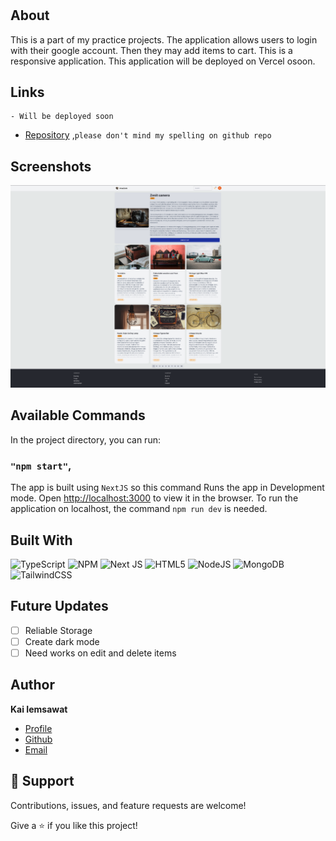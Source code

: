 <h1 align="center"><project-name></h1>

<p align="center"><project-description></p>

## About

This is a part of my practice projects. The application allows users to login with their google account. Then they may add items to cart. This is a responsive application. This application will be deployed on Vercel osoon.

## Links

    - Will be deployed soon

- [Repository](https://github.com/KaiIemsawat/Nextjs-TS-ecomerce "E-Commerce") ,`please don't mind my spelling on github repo`
<!-- -   [Notes](http://54.89.66.246/ "Notes") -->

## Screenshots

![screenshot](/src/uploads/app-screenshot.png "screenshot")

## Available Commands

In the project directory, you can run:

### `"npm start"`,

The app is built using `NextJS` so this command Runs the app in Development mode. Open [http://localhost:3000](http://localhost:3000) to view it in the browser. To run the application on localhost, the command `npm run dev` is needed.

## Built With

![TypeScript](https://img.shields.io/badge/typescript-%23007ACC.svg?style=for-the-badge&logo=typescript&logoColor=white)
![NPM](https://img.shields.io/badge/NPM-%23CB3837.svg?style=for-the-badge&logo=npm&logoColor=white)
![Next JS](https://img.shields.io/badge/Next-black?style=for-the-badge&logo=next.js&logoColor=white)
![HTML5](https://img.shields.io/badge/html5-%23E34F26.svg?style=for-the-badge&logo=html5&logoColor=white)
![NodeJS](https://img.shields.io/badge/node.js-6DA55F?style=for-the-badge&logo=node.js&logoColor=white)
![MongoDB](https://img.shields.io/badge/MongoDB-%234ea94b.svg?style=for-the-badge&logo=mongodb&logoColor=white)
![TailwindCSS](https://img.shields.io/badge/tailwindcss-%2338B2AC.svg?style=for-the-badge&logo=tailwind-css&logoColor=white)

## Future Updates

- [ ] Reliable Storage
- [ ] Create dark mode
- [ ] Need works on edit and delete items

## Author

**Kai Iemsawat**

- [Profile](https://kai-portfolio.tech/ "kai iemsawat")
- [Github](https://github.com/KaiIemsawat "github")
- [Email](mailto:kaiiemsawat@gmail.com "mail me")

## 🤝 Support

Contributions, issues, and feature requests are welcome!

Give a ⭐️ if you like this project!
